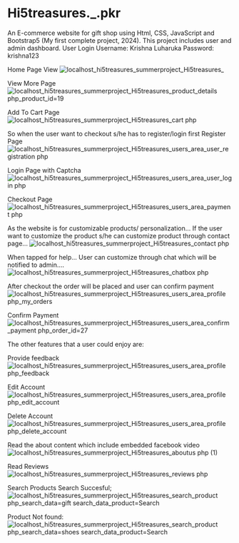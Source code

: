 # Hi5treasures._.pkr
An E-commerce website for gift shop using Html, CSS, JavaScript and Bootstrap5 (My first complete project, 2024). This project includes user and admin dashboard. 
User Login
Username: Krishna Luharuka
Password: krishna123


Home Page View
![localhost_hi5treasures_summerproject_Hi5treasures_](https://github.com/user-attachments/assets/9eccf2f1-2ead-4cd2-901a-eae41c9517d8)

View More Page
![localhost_hi5treasures_summerproject_Hi5treasures_product_details php_product_id=19](https://github.com/user-attachments/assets/ef0c681e-47ea-4f43-8148-7d0154647503)

Add To Cart Page
![localhost_hi5treasures_summerproject_Hi5treasures_cart php](https://github.com/user-attachments/assets/b91d9619-a407-435c-99c9-0bf86384e40a)

So when the user want to checkout s/he has to register/login first
Register Page
![localhost_hi5treasures_summerproject_Hi5treasures_users_area_user_registration php](https://github.com/user-attachments/assets/f757d5b9-af44-49f8-8d50-2156ba5aeeb4)

Login Page with Captcha
![localhost_hi5treasures_summerproject_Hi5treasures_users_area_user_login php](https://github.com/user-attachments/assets/7cef037a-d41d-4e22-b091-9defbefd50e8)

Checkout Page
![localhost_hi5treasures_summerproject_Hi5treasures_users_area_payment php](https://github.com/user-attachments/assets/3ffcf35e-22c0-42fb-8c8d-65db110b7fed)


As the website is for customizable products/ personalization... If the user want to customize the product s/he can customize product through contact page...
![localhost_hi5treasures_summerproject_Hi5treasures_contact php](https://github.com/user-attachments/assets/456604b4-2503-4706-92f9-13a350612064)

When tapped for help... User can customize through chat which will be notified to admin....
![localhost_hi5treasures_summerproject_Hi5treasures_chatbox php](https://github.com/user-attachments/assets/8c1d98f7-df97-4f98-9358-9d28c826a219)

After checkout the order will be placed and user can confirm payment
![localhost_hi5treasures_summerproject_Hi5treasures_users_area_profile php_my_orders](https://github.com/user-attachments/assets/54efb792-d918-4756-bdfa-19cc32db8f95)

Confirm Payment
![localhost_hi5treasures_summerproject_Hi5treasures_users_area_confirm_payment php_order_id=27](https://github.com/user-attachments/assets/8ede31be-86b2-432c-a16c-d0bab89d5177)

 The other features that a user could enjoy are:

 Provide feedback
 ![localhost_hi5treasures_summerproject_Hi5treasures_users_area_profile php_feedback](https://github.com/user-attachments/assets/ea222f5b-8569-4046-b0b8-2fad4453d0a1)

 Edit Account
 ![localhost_hi5treasures_summerproject_Hi5treasures_users_area_profile php_edit_account](https://github.com/user-attachments/assets/e5b10557-caf7-4694-9d02-95074ea1e1f8)

 Delete Account
 ![localhost_hi5treasures_summerproject_Hi5treasures_users_area_profile php_delete_account](https://github.com/user-attachments/assets/8d94044a-a861-427d-81bd-b97ec44f2745)

Read the about content which include embedded facebook video
![localhost_hi5treasures_summerproject_Hi5treasures_aboutus php (1)](https://github.com/user-attachments/assets/81cc6b13-0b95-468f-a31f-3ff495cb7e6f)

Read Reviews
![localhost_hi5treasures_summerproject_Hi5treasures_reviews php](https://github.com/user-attachments/assets/3706a701-f623-485f-ac36-a62055a3a2b2)

Search Products
Search Succesful;
![localhost_hi5treasures_summerproject_Hi5treasures_search_product php_search_data=gift search_data_product=Search](https://github.com/user-attachments/assets/fd4d8d7a-d8af-4739-ac24-43fb789654a1)

Product Not found:
![localhost_hi5treasures_summerproject_Hi5treasures_search_product php_search_data=shoes search_data_product=Search](https://github.com/user-attachments/assets/7f5c5d79-02f4-4c6d-a924-6c6044686708)
















 





